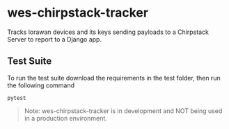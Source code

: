 # wes-chirpstack-tracker
Tracks lorawan devices and its keys sending payloads to a Chirpstack Server to report to a Django app.

## Test Suite

To run the test suite download the requirements in the test folder, then run the following command
```
pytest
```


>Note: wes-chirpstack-tracker is in development and NOT being used in a production environment.